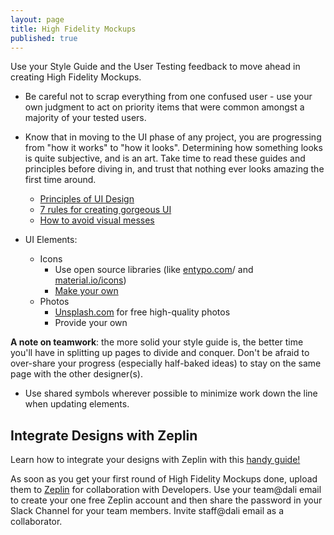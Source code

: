 ```yaml
---
layout: page
title: High Fidelity Mockups
published: true
---
```



Use your Style Guide and the User Testing feedback to move ahead in creating High Fidelity Mockups.
* Be careful not to scrap everything from one confused user - use your own judgment to act on priority items that were common amongst a majority of your tested users.
* Know that in moving to the UI phase of any project, you are progressing from "how it works" to "how it looks". Determining how something looks is quite subjective, and is an art. Take time to read these guides and principles before diving in, and trust that nothing ever looks amazing the first time around.
  * [Principles of UI Design](http://bokardo.com/principles-of-user-interface-design/)
  * [7 rules for creating gorgeous UI](https://medium.com/@erikdkennedy/7-rules-for-creating-gorgeous-ui-part-1-559d4e805cda)
  * [How to avoid visual messes](http://www.visualmess.com/)


* UI Elements:
  * Icons
    * Use open source libraries (like [entypo.com](http://www.entypo.com/)/ and [material.io/icons](https://material.io/icons/))
    * [Make your own](https://www.designcrispy.com/use-pen-tool-sketch-master-easy-steps/)
  * Photos
    * [Unsplash.com](unsplash.com) for free high-quality photos
    * Provide your own

**A note on teamwork**: the more solid your style guide is, the better time you'll have in splitting up pages to divide and conquer. Don't be afraid to over-share your progress (especially half-baked ideas) to stay on the same page with the other designer(s).
  * Use shared symbols wherever possible to minimize work down the line when updating elements.


  ## Integrate Designs with Zeplin
  Learn how to integrate your designs with Zeplin with this [handy guide!](https://medium.com/dali-lab/a-guide-to-zeplin-9b1c0dbef0b1)

  As soon as you get your first round of High Fidelity Mockups done, upload them to [Zeplin](https://zeplin.io/) for collaboration with Developers. Use your team@dali email to create your one free Zeplin account and then share the password in your Slack Channel for your team members. Invite staff@dali email as a collaborator.
